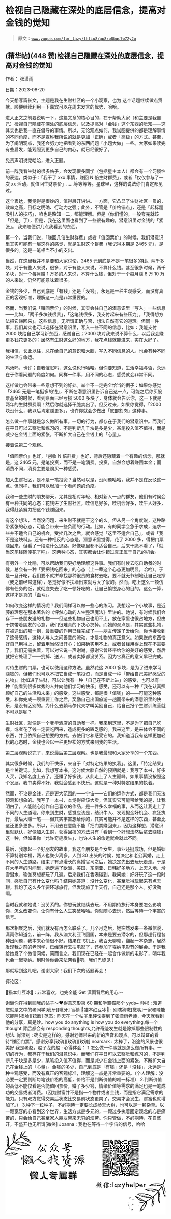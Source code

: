 # 检视自己隐藏在深处的底层信念，提高对金钱的觉知

> 原文：[`www.yuque.com/for_lazy/thfiu8/qp8ro8bqc7w72y2o`](https://www.yuque.com/for_lazy/thfiu8/qp8ro8bqc7w72y2o)



## (精华帖)(448 赞)检视自己隐藏在深处的底层信念，提高对金钱的觉知 

作者： 张潇雨 

日期：2023-08-20 

今天想写篇长文，主题是我在生财社区的一个小观察，也为 这个话题继续做点贡献。顺便继续利用一下嘉宾可以在周末发言的优势，哈哈。 

进入正文之前要说明一下，这篇文章的核心目的，在于帮助大家（和主要是我自己）检视自己隐藏在深处的底层信念，以及提高对「金钱」这个东西的觉知——这其实也是我一直在倡导的事情。所以，无论观点如何，我试图提供的都是理解事情的不同角度，而不是宣称我所说的就是更加「正确」或者「高级」的方式。甚至，为了阐明观点，我还会努力地把看到的东西问题「小题大做」一些。大家如果读完有些启发，能观照到更多自己的内心，就已经很好了。 

免责声明说完哈哈，进入正题。 

前一阵我看生财的很多帖子，会发现很多同学（包括星主本人）都会有一个习惯性的表达，类似于：「我干了 xxx 事情，赚回 N 倍生财群费」，或者「仅仅参与了一次 xx 活动，就值回生财票价」......等等等等。星球里，这样的说法你们肯定都见过。 

这个表达，我觉得是很妙的，值得展开讲讲。一方面，它凸显了生财社区一贯的，效率之高，目标之明确、行动力之强；此外，不管是「价格锚点」，还是「起标题吸引人的技巧」，咱也是略知一二，都能理解。但是（你们懂的，一般夸完就该「但是」了），但是，我在这里面也看到了一些很有趣的，潜意识里对金钱的「紧张」。 我来随便讲几点我看到的东西。 

第一个，当我们说，「赚回几倍生财群费」或者「值回票价」的时候，我们潜意识里其实可能有一层这样的感觉，就是生财这个群费（我记得本期是 2465 元），是很多的。这是一笔相当不小的支出。 

当然，在这里我并不是要和大家讨论，2465 元到底是不是一笔很多的钱。两千多块，对于有些人来说，很多，对于有些人来说，不算什么钱。甚至很多时候，两千多块，对一个每月赚 1 万多的人来说，不算什么钱，但对于一个每月赚 8 万 10 万的人来说，仍然可能意味着很多。 

金钱的多少，自己到底是「有钱」还是「没钱」，永远是一种主观感受，而没有真正的客观标准，理解这一点是非常重要的。 

然而，当我们说「赚回票价」的时候，其实会往自己的潜意识里「写入」一些信息——比如，「两千多块钱很贵」，「这笔钱很多，我支付起来有些压力」，「我得想方法把它赚回来」。这些信息，无所谓正确与否，想法自然有它的道理。但同一件事，我们其实也可以选择在潜意识里，写入一些不同的信息，比如：我能支付 2000 块给自己学习新东西，感谢自己；2000 块对我来说不算什么，以后我会赚更多钱花更多的；居然有生财这么好的地方，我花点钱就能进来，实在太好了。 

我相信，长此以往，总在给自己的意识和大脑，写入不同信息的人。也会有种不同的生活与命运。 

鸡汤吗，也许；自我催眠吗，这么说也行哈哈。但你要知道，生活幸福与否，永远在于你看问题的角度如何。同样一件事，用不同的心态，感受就会非常不同。 

这样做也会带来一些意想不到的好处。举个不一定完全恰当的例子：如果你感觉「2465 元是一笔挺多的钱」，不断在潜意识里告诉自己这一点，可能之后你买股票基金的时候，看到账面已经亏损 5000 多块了，身体就会告诉你，这一下就是两年的生财群费啊！然后你就选择干脆卖出了。但反过来，如果你觉得，「2000 块没什么，我以后肯定赚更多」，也许你就会少做出「底部割肉」这种事。 

怎么做一件事就是怎么做所有事。一切的行为，都存在于我们的潜意识中。而我们在平日可以去察觉和练习的，不是判断几千块是多是少，某笔投入值不值得，而是减少在金钱上面的紧张，不断扩大自己在金钱上的「心量」。 

接着说第二个观察。 

「值回票价」也好，「创收 N 倍群费」也好，背后还隐藏着一个有趣的信念，那就是，这 2465 元，是笔投资，而不是一笔消费。投资，自然会想着赚回本金；而消费不同，消费主要是购买一种感受。 

加入生财社区，是不是一笔投资？当然可以是，没问题哈哈，我并不是在反驳这一点。但同样，我们可以增加一个看问题的角度。 

我和一些生财的朋友聊天，尤其是相对年轻、相对新人一点的群友，他们有时候会有一种共同的心态：花钱进了生财社区，哇信息好多，哇机会好多，哇牛人好多，我得赶紧努力把这个钱赚回来。 

有这个想法，当然没问题，来生财不就是干这个的么。但从另一个角度说，这种略带紧张的心态，可能会带来一些负面的行动。比如，有的同学会急于求成，追求一些并不适合自己的机会，受挫几次之后，就会感觉「这里不适合自己」，或者「我不是这块料」。还有一种相反的心态是，潜意识里觉得，花了 2000 多，得把门票赚回来，但看了一段没什么思路，好像哪里都不适合自己，后来干脆不看了，「就当这笔钱随便花了吧」。这两种心态，其实都会让你错过真正属于自己的机会。 

有另外一个比喻，可以帮助我们更好地理解这件事。我们有时候去吃自助餐的时候，总会有一种「要把钱吃回来」的心态（上一辈这个心态更加明显，哈哈）。于是一旦开吃，我们要不就拼命找那种很贵的食材去吃，要不就无节制地让自己吃撑（我之前经常这样），感觉好像不扶墙出来就亏大了似的。然而，吃上这么一顿仿佛有任务的饭，就彻底失去了吃一顿好吃的，让自己愉悦身心的目的。这么一算，这样才是真的「血亏」。 

如何改变这样的情况呢？我们同样可以做一些心的练习。我想起一个小故事，是近藤麻理惠在那本著名的《怦然心动的人生整理魔法》里讲的。她说，有时候我们会存下一些朋友送的礼物——但这些礼物自己也用不上，放在家里也很占地方，但由于携带着朋友的心意，我们很难真的下决心扔掉。而她的观点是，其实这些礼物，在被送出的那一刻，最重要的作用已经完成了——朋友传递了爱给你，你也接收到了这份感情，这种人与人之间善意的流动，才是礼物的真正意义。如果送的东西恰好自己用得上，留着用当然很开心；如果确实用不上，或者曾经用得上现在不需要了，我们无需执着，可以对它说一声谢谢，感谢它曾经带给你的美好的感受，然后就把它处理了——扔掉、送人、或者卖掉都没关系。因为它真正的意义早已完成。 

对待生财的门票，也可以使用这种方法。虽然花这 2000 多块，是为了进来学习赚钱的，但我们也可以不把它当成一笔投资，而是当成一种「带给自己美好感受的礼物」。比如进了生财，可以让我有一种「自己在不断上进」的感受，也可以有一种「能看到很多优秀的人并向他们学习的快乐」感受，还可以有一种「我在认真照顾好自己的生活和未来」的感受。这些感受，都是很「值钱」的——可能这种感受，和你完成一项重要工作之后，奖励自己出国旅游一趟而带来的潜意识里的快乐，是没有区别的。为什么去躺马尔代夫才叫奖励自己，给自己报个生财训练营就不可以是呢？ 

生财社区，就像是一个奢华酒店的自助餐一样。我来到这里，不是为了把自己吃撑，或者花了钱一定要吃回来，造成更多的匮乏感的。我来这里，是来体会不同的东西，并且依照自己想要的方式，去使用它和感受它的。我知道当我有这样更加轻松的心态时，金钱也会以一种更轻松的方式来到我的生活。 

第二层观察说完了，来说最后第三层观察。也是我最想和大家分享的一个东西。 

其实很多时候，我们的不快乐，来自于「对特定结果的执着」。这里，「特定结果」是个关键词。比如，我想写本书，这时候大脑自然的预期就是：我写了本书，好多人买，我知名度上去了，还赚了好多钱，从此走上了人生巅峰。如果事情没按照这个发展，我书卖得不好，我就会感到不快乐。这就是一种对特定结果的执着。 

然而，不论是金钱，还是更大范围的——宇宙——它们的运作方式，都是我们无法预测和想象的。我写了一本书，本觉得应该大卖，但其实它可能带给我的是，让我明白了，人能随心创作自己喜欢的作品，是一件多么幸福的事，从而这让我走上了不同的人生道理。你来到生财，感觉应该是，结识牛人、发现掘金好机会、疯狂执行，最后大赚一笔——但其实宇宙想给你的，其实可能并不是这样的东西，甚至比这还更多更多。所以，不用去在意能不能「把门票赚回来」，因为这样想，潜意识里就默认，好像加入生财，获得回报的方法只有「看到一个好想法然后拿去赚钱」这一种，但如果你「允许奇迹发生」，也许人生的命运就会就此不同。 

最后，我想起一个好朋友的故事。我这个朋友是个女生，事业还挺成功，但是婚姻不算特别幸福，两人也聚少离多。人到 30 出头的时候，她决定和老公离婚，走上不同的人生道路。结束了有点漫长的离婚官司之后，她决定先出去玩玩走走。于是在大半年的时间里，她走遍了欧洲、美国、东南亚、日韩好多地方，上天入地、滑雪潜水、瑜伽冥想都玩了几遍。后来我们在香港碰到，我问她：好好玩了这一段时间，感觉自己有什么变化吗？结果她答道：没什么变化，甚至觉得玩起来有点无聊，我盼了这么多年要环球旅行，但发现旅了半天行，自己还是那个人。好没劲啊。 

当时我就和她说：没关系的。你想玩就继续去玩，不用期待旅行本身要怎么影响你，怎么改变你，让你有什么人生突破哈哈。你就随心去玩，然后等待一个宇宙的信号。 

那次相聚之后，我们就没有再怎么联系了。几个月之后，她突然发来一条微信说，潇雨你知道么，前一阵，我从澳大利亚飞回国，本来是要去潜水的，但那趟行程各种出问题，我本来心情很不好。结果在飞机上，我百无聊赖，翻起一本杂志，居然发现我之前的老同学，已经转行去拍电影了，还参加了戛纳电影节的展会。于是我给她发了个微信问候，简而言之，我们现在已经在一起合作做新的电影了，明年我也会一起戛纳。到时候你会来法网看🎾吧，我们巴黎见！ 

那就写到这儿吧，谢谢大家！我们下次的话题再会！ 

评论区： 

🌸猫本红豆冰🌟 : 非常喜欢，也完全能 Get 潇雨背后的用心～ 

谢谢你在得到回我的帖子～❤️得意忘形第 60 期和学霸猫那个 yyds~ 帅彬 : 难道您就是文中的老同学[呲牙][呲牙] 盲猜 🌸猫本红豆冰🌟 : 别瞎猜嗷[撇嘴]一家和睦能吃能睡[捂脸][捂脸] 范杰 : 昨天在一个帖子里评论提到了张潇雨老师，今天就看到他的分享，真是妙。how you do anything is how you do everything,每一个 thought 背后都会有 responding thoughts,允许奇迹发生就是除掉那些限制性的想法. 肖深刻 : 确实是这样的，感谢老师带来的新的声音和观点。可以辩证的看待“赚回门票”。感谢分享[玫瑰][玫瑰][玫瑰] noarsark : 太棒了，沿途的风景也很美好 我是老赵，赵子龙的赵 : 心得体会： 1.怎么做一件事就是怎么做所有事。一切的行为，都存在于我们的潜意识中。而我们在平日可以去察觉和练习的，不是判断几千块是多是少，某笔投入值不值得，而是减少在金钱上面的紧张，不断扩大自己在金钱上的「心量」。金钱的多少，自己到底是「有钱」还是「没钱」，永远是一种主观感受，而没有真正的客观标准，理解这一点是非常重要的。（个人理解：没必要一定要判断每笔钱价格的高低，价格不是判断价值的唯一标准） 2.判断价值的高低不能仅看是否能值回票价，赚了多少钱，情绪价值等需求的满足也是一笔成功的交易或者消费。（因为财富并不是指一个物件或者金钱，而是指它满足需求的能力。只有双方觉得交易后状态比交易前状态更爽了，交易才会发生，财富也就增加了。） 3.种下一粒种子，不必期待一定要长成参天大树，也可以是一颗杂草。以一颗宽容的心看到这个世界，生活方式是多元的，一颗过多执着固定观念的心是痛苦的，只会给自己甚至家人朋友带来无穷的烦劳。你只管做，不必期待，花自盛开，不盛开也无所谓[微笑] Joanna : 我也在等待一个宇宙的信号，哈哈 

![](img/894d30a529e7c37bcd3392323c99941c.png)  